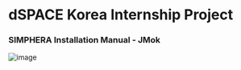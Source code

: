 # dSPACE Korea Internship Project

<h3> SIMPHERA Installation Manual - JMok </h3>

![image](https://github.com/Jinhyup-Mok/dSPACE/assets/105338846/4b30e0f6-2b79-4c9e-a25a-a12dede59d95)

